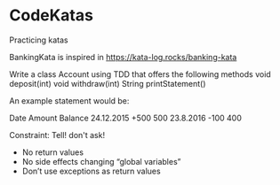 # CodeKatas
Practicing katas


BankingKata is inspired in https://kata-log.rocks/banking-kata

Write a class Account using TDD that offers the following methods void deposit(int) void withdraw(int) String printStatement()

An example statement would be:

Date        Amount  Balance
24.12.2015   +500      500
23.8.2016    -100      400

Constraint: Tell! don't ask!
 - No return values
 - No side effects changing “global variables”
 - Don’t use exceptions as return values
